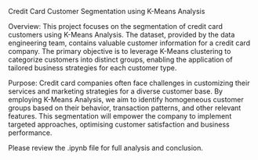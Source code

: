 Credit Card Customer Segmentation using K-Means Analysis

Overview: This project focuses on the segmentation of credit card customers using K-Means Analysis. The dataset, provided by the data engineering team, contains valuable customer information for a credit card company. The primary objective is to leverage K-Means clustering to categorize customers into distinct groups, enabling the application of tailored business strategies for each customer type.

Purpose: Credit card companies often face challenges in customizing their services and marketing strategies for a diverse customer base. By employing K-Means Analysis, we aim to identify homogeneous customer groups based on their behavior, transaction patterns, and other relevant features. This segmentation will empower the company to implement targeted approaches, optimising customer satisfaction and business performance.

Please review the .ipynb file for full analysis and conclusion.
